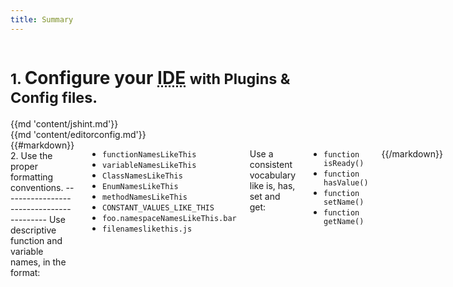 ```yaml
---
title: Summary
---
```

<div class='row'>
    <div class='large-12 columns'>
    <h1><small>1. </small>Configure your <abbr title="Integrated Development Environment">IDE</abbr> <small>with Plugins & Config files.</small></h1>
    <hr>
    </div>
    <div class='large-6 columns'>{{md 'content/jshint.md'}}</div>
    <div class='large-6 columns'>{{md 'content/editorconfig.md'}}</div>
</div>
<div class='row'>
<div class='large-12 columns'>
{{#markdown}}
2. Use the proper formatting conventions.
-----------------------------------------
Use descriptive function and variable names, in the format:

- `functionNamesLikeThis`
- `variableNamesLikeThis`
- `ClassNamesLikeThis`
- `EnumNamesLikeThis`
- `methodNamesLikeThis`
- `CONSTANT_VALUES_LIKE_THIS`
- `foo.namespaceNamesLikeThis.bar`
- `filenameslikethis.js`

Use a consistent vocabulary like is, has, set and get:

- `function isReady()`
- `function hasValue()`
- `function setName()`
- `function getName()`

{{/markdown}}
</div>
</div>
